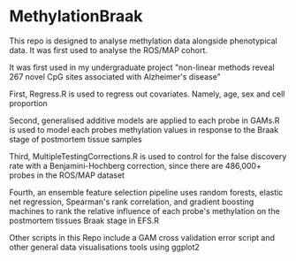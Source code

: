 # MethylationBraak

This repo is designed to analyse methylation data alongside phenotypical data. It was first used to analyse the ROS/MAP cohort.

It was first used in my undergraduate project "non-linear methods reveal 267 novel CpG sites associated with Alzheimer's disease"

First, Regress.R is used to regress out covariates. Namely, age, sex and cell proportion

Second, generalised additive models are applied to each probe in GAMs.R is used to model each probes methylation values in response to the Braak stage of postmortem tissue samples

Third, MultipleTestingCorrections.R is used to control for the false discovery rate with a Benjamini-Hochberg correction, since there are 486,000+ probes in the ROS/MAP dataset

Fourth, an ensemble feature selection pipeline uses random forests, elastic net regression, Spearman's rank correlation, and gradient boosting machines to rank the relative influence of each probe's methylation on the postmortem tissues Braak stage in EFS.R

Other scripts in this Repo include a GAM cross validation error script and other general data visualisations tools using ggplot2 



